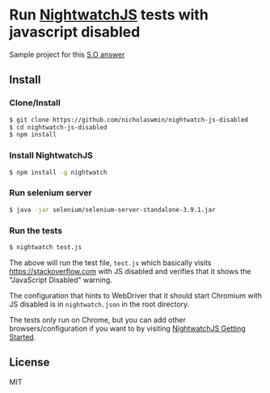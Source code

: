 # Run [NightwatchJS][nightwatchJS] tests with javascript disabled

Sample project for this [S.O answer][SO-answer]

## Install

### Clone/Install

```bash
$ git clone https://github.com/nicholaswmin/nightwatch-js-disabled
$ cd nightwatch-js-disabled
$ npm install
```

### Install NightwatchJS

```bash
$ npm install -g nightwatch
```

### Run selenium server

```bash
$ java -jar selenium/selenium-server-standalone-3.9.1.jar
```

### Run the tests

```bash
$ nightwatch test.js
```

The above will run the test file, `test.js` which basically visits
https://stackoverflow.com with JS disabled and verifies that it shows
the "JavaScript Disabled" warning.

The configuration that hints to WebDriver that it should start Chromium
with JS disabled is in `nightwatch.json` in the root directory.

The tests only run on Chrome, but you can add other browsers/configuration
if you want to by visiting [NightwatchJS Getting Started][nightwatchJS].

## License

MIT

[nightwatchJS]: http://nightwatchjs.org/gettingstarted
[SO-answer]: https://stackoverflow.com/a/52806859/1814486
